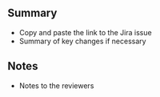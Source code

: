 ## Summary

- Copy and paste the link to the Jira issue
- Summary of key changes if necessary

## Notes

- Notes to the reviewers
